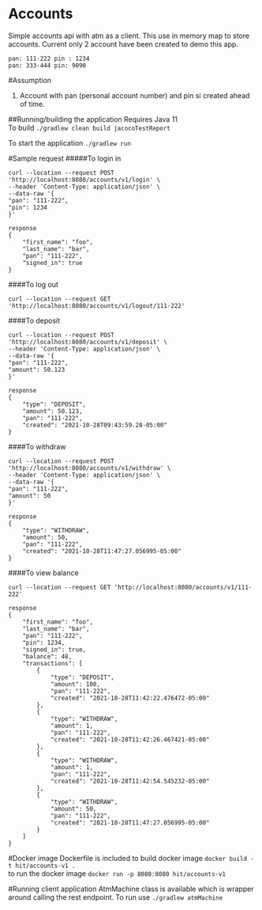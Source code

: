 # Accounts
Simple accounts api with atm as a client. This use in memory map to store accounts.
Current only 2 account have been created to demo this app.
<br>
```curl
pan: 111-222 pin : 1234
pan: 333-444 pin: 9090
```


#Assumption
1. Account with pan (personal account number) and pin si created ahead of time.
 
##Running/building the application
Requires Java 11
<br>To build
``./gradlew clean build jacocoTestReport``

To start the application
``./gradlew run
``
<br>

#Sample request
#####To login in 
```curl
curl --location --request POST 'http://localhost:8080/accounts/v1/login' \
--header 'Content-Type: application/json' \
--data-raw '{
"pan": "111-222",
"pin": 1234
}'

response
{
    "first_name": "foo",
    "last_name": "bar",
    "pan": "111-222",
    "signed_in": true
}
```

####To log out
```curl
curl --location --request GET 'http://localhost:8080/accounts/v1/logout/111-222'
```

####To deposit
```curl
curl --location --request POST 'http://localhost:8080/accounts/v1/deposit' \
--header 'Content-Type: application/json' \
--data-raw '{
"pan": "111-222",
"amount": 50.123
}'

response 
{
    "type": "DEPOSIT",
    "amount": 50.123,
    "pan": "111-222",
    "created": "2021-10-28T09:43:59.28-05:00"
}
```

####To withdraw
```curl
curl --location --request POST 'http://localhost:8080/accounts/v1/withdraw' \
--header 'Content-Type: application/json' \
--data-raw '{
"pan": "111-222",
"amount": 50
}'

response
{
    "type": "WITHDRAW",
    "amount": 50,
    "pan": "111-222",
    "created": "2021-10-28T11:47:27.056995-05:00"
}
```

####To view balance
```curl
curl --location --request GET 'http://localhost:8080/accounts/v1/111-222'

response
{
    "first_name": "foo",
    "last_name": "bar",
    "pan": "111-222",
    "pin": 1234,
    "signed_in": true,
    "balance": 48,
    "transactions": [
        {
            "type": "DEPOSIT",
            "amount": 100,
            "pan": "111-222",
            "created": "2021-10-28T11:42:22.476472-05:00"
        },
        {
            "type": "WITHDRAW",
            "amount": 1,
            "pan": "111-222",
            "created": "2021-10-28T11:42:26.467421-05:00"
        },
        {
            "type": "WITHDRAW",
            "amount": 1,
            "pan": "111-222",
            "created": "2021-10-28T11:42:54.545232-05:00"
        },
        {
            "type": "WITHDRAW",
            "amount": 50,
            "pan": "111-222",
            "created": "2021-10-28T11:47:27.056995-05:00"
        }
    ]
}
```

#Docker image
Dockerfile is included
to build docker image
``docker build -t hit/accounts-v1 .``
<br>to run the docker image
``docker run -p 8080:8080 hit/accounts-v1``

#Running client application
AtmMachine class is available which is wrapper around calling the rest endpoint.
To run use
``./gradlew atmMachine``
